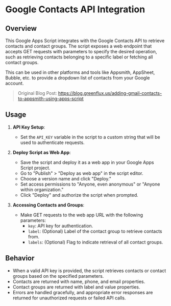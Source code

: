 # Google Contacts API Integration

## Overview

This Google Apps Script integrates with the Google Contacts API to retrieve contacts and contact groups. The script exposes a web endpoint that accepts GET requests with parameters to specify the desired operation, such as retrieving contacts belonging to a specific label or fetching all contact groups.

This can be used in other platforms and tools like Appsmith, AppSheet, Bubble, etc. to provide a dropdown list of contacts from your Google account. 

> Original Blog Post: https://blog.greenflux.us/adding-gmail-contacts-to-appsmith-using-apps-script

## Usage

1. **API Key Setup**:
   - Set the `API_KEY` variable in the script to a custom string that will be used to authenticate requests.

2. **Deploy Script as Web App**:
   - Save the script and deploy it as a web app in your Google Apps Script project.
   - Go to "Publish" > "Deploy as web app" in the script editor.
   - Choose a version name and click "Deploy."
   - Set access permissions to "Anyone, even anonymous" or "Anyone within organization."
   - Click "Deploy" and authorize the script when prompted.

3. **Accessing Contacts and Groups**:
   - Make GET requests to the web app URL with the following parameters:
     - `key`: API key for authentication.
     - `label`: (Optional) Label of the contact group to retrieve contacts from.
     - `labels`: (Optional) Flag to indicate retrieval of all contact groups.

## Behavior

- When a valid API key is provided, the script retrieves contacts or contact groups based on the specified parameters.
- Contacts are returned with name, phone, and email properties.
- Contact groups are returned with label and value properties.
- Errors are handled gracefully, and appropriate error responses are returned for unauthorized requests or failed API calls.
